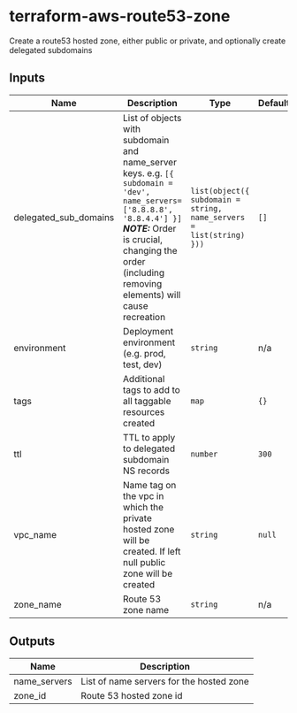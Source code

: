 # terraform-aws-route53-zone

Create a route53 hosted zone, either public or private, and optionally create delegated subdomains

## Inputs

| Name | Description | Type | Default | Required |
|------|-------------|------|---------|:--------:|
| delegated\_sub\_domains | List of objects with subdomain and name\_server keys. e.g. `[{ subdomain = 'dev', name_servers=['8.8.8.8', '8.8.4.4'] }]` ***NOTE:*** Order is crucial, changing the order (including removing elements) will cause recreation | `list(object({ subdomain = string, name_servers = list(string) }))` | `[]` | no |
| environment | Deployment environment (e.g. prod, test, dev) | `string` | n/a | yes |
| tags | Additional tags to add to all taggable resources created | `map` | `{}` | no |
| ttl | TTL to apply to delegated subdomain NS records | `number` | `300` | no |
| vpc\_name | Name tag on the vpc in which the private hosted zone will be created. If left null public zone will be created | `string` | `null` | no |
| zone\_name | Route 53 zone name | `string` | n/a | yes |

## Outputs

| Name | Description |
|------|-------------|
| name\_servers | List of name servers for the hosted zone |
| zone\_id | Route 53 hosted zone id |

